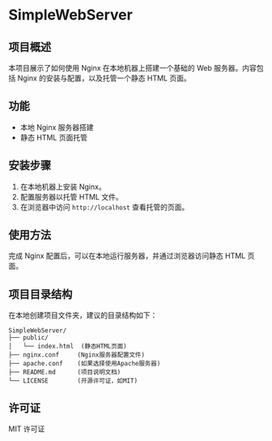 # SimpleWebServer

## 项目概述
本项目展示了如何使用 Nginx 在本地机器上搭建一个基础的 Web 服务器。内容包括 Nginx 的安装与配置，以及托管一个静态 HTML 页面。

## 功能
- 本地 Nginx 服务器搭建
- 静态 HTML 页面托管

## 安装步骤
1. 在本地机器上安装 Nginx。
2. 配置服务器以托管 HTML 文件。
3. 在浏览器中访问 `http://localhost` 查看托管的页面。

## 使用方法
完成 Nginx 配置后，可以在本地运行服务器，并通过浏览器访问静态 HTML 页面。

## 项目目录结构
   在本地创建项目文件夹，建议的目录结构如下：
   ```
   SimpleWebServer/
   ├── public/
   │   └── index.html  (静态HTML页面)
   ├── nginx.conf     (Nginx服务器配置文件)
   ├── apache.conf    (如果选择使用Apache服务器)
   ├── README.md      (项目说明文档)
   └── LICENSE        (开源许可证，如MIT)
   ```
## 许可证
MIT 许可证
